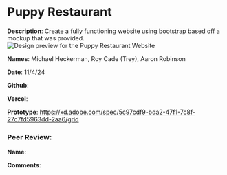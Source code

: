 # Puppy Restaurant

**Description**: Create a fully functioning website using bootstrap based off a mockup that was provided.
![Design preview for the Puppy Restaurant Website]()

**Names**: Michael Heckerman, Roy Cade (Trey), Aaron Robinson

**Date**: 11/4/24

**Github**: 

**Vercel**: 

**Prototype**: https://xd.adobe.com/spec/5c97cdf9-bda2-47f1-7c8f-27c7fd5963dd-2aa6/grid

### Peer Review:
**Name**: 

**Comments**: 
